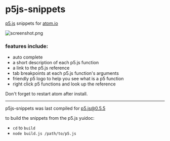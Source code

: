 # p5js-snippets
[p5.js](http://p5.js) snippets for [atom.io](http://atom.io)

![screenshot.png](https://raw.github.com/bmoren/p5js-snippets/master/screenshot.png)

### features include:
  + auto complete
  + a short description of each p5.js function
  + a link to the p5.js reference
  + tab breakpoints at each p5.js function's arguments
  + friendly p5 logo to help you see what is a p5 function
  + right click p5 functions and look up the reference

Don't forget to restart atom after install. 

---

p5js-snippets was last compiled for p5.js@0.5.5

to build the snippets from the p5.js yuidoc:
 + `cd` to `build`
 + `node build.js /path/to/p5.js`

